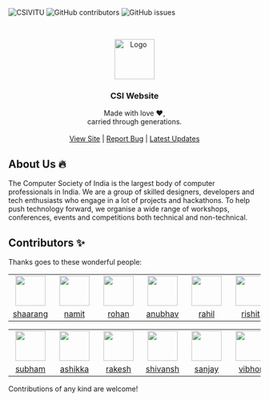 <!-- Shields.io badges, don't change manually -->
![CSIVITU](https://img.shields.io/badge/csivitu-csivitu-orange?style=flat-square)
![GitHub contributors](https://img.shields.io/github/contributors/csivitu/CSIWebsite2\.0?style=flat-square&color=blue)
![GitHub issues](https://img.shields.io/github/issues/csivitu/CSIWebsite2\.0?style=flat-square&color=green)


<!-- PROJECT LOGO -->
<br />
<p align="center">
  <a href="https://github.com/csivitu">
    <img src="https://csivit.com/images/favicon.png" alt="Logo" width="80">
  </a>

  <h3 align="center">CSI Website</h3>

  <p align="center">
    Made with love &#x2764;,<br />
    carried through generations.<br />
    <br />
    <a href="https://csivit.com/">View Site</a>
    |
    <a href="https://github.com/csivitu/CSIWebsite2.0/issues">Report Bug</a>
    |
    <a href="https://www.instagram.com/csivitu/?hl=en">Latest Updates</a>

  </p>
</p>


## About Us 🔥

<p>
    The Computer Society of India is the largest body of computer professionals in India. We are a group of skilled designers, developers and tech enthusiasts who engage in a lot of projects and hackathons. To help push technology forward, we organise a wide range of workshops, conferences, events and competitions both technical and non-technical.
</p>


## Contributors ✨

<p>
    Thanks goes to these wonderful people:
</p>

<!-- Rows are purposefully separated by tables,  -->
<!-- kindly do NOT use 'tr' tags here. -->
<table id="t1">
  <tr>
    <td align="center">
        <a href="https://github.com/shaarangg">
            <img src="https://github.com/shaarangg.png" height="60px" style="object-fit: cover" alt=""/><br/>
        </a>
    </td>
    <td align="center">
        <a href="https://github.com/namsnath">
            <img src="https://github.com/namsnath.png" height="60px" style="object-fit: cover" alt=""/><br/>
        </a>
    </td>
    <td align="center">
        <a href="https://github.com/roerohan">
            <img src="https://github.com/roerohan.png" height="60px" style="object-fit: cover" alt=""/><br/>
        </a>
    </td>
    <td align="center">
        <a href="https://github.com/anubhav-aryan">
            <img src="https://github.com/anubhav-aryan.png" height="60px" style="object-fit: cover" alt=""/><br/>
        </a>
    </td>
    <td align="center">
        <a href="https://github.com/alias-rahil">
            <img src="https://github.com/alias-rahil.png" height="60px" style="object-fit: cover" alt=""/><br/>
        </a>
    </td>
    <td align="center">
        <a href="https://github.com/thebongy">
            <img src="https://github.com/thebongy.png" height="60px" style="object-fit: cover" alt=""/><br/>
        </a>
    </td>
    <td align="center">
        <a href="https://github.com/pranshupranjal">
            <img src="https://github.com/pranshupranjal.png" height="60px" style="object-fit: cover" alt=""/><br/>
        </a>
    </td>
    <td align="center">
        <a href="https://github.com/theProgrammerDavid">
            <img src="https://github.com/theProgrammerDavid.png" height="60px" style="object-fit: cover" alt=""/><br/>
        </a>
    </td>
  </tr>
  <tr>
    <td align="center">
        <div style="width: 72px">
            <a href="https://github.com/shaarangg">shaarang</a>
        </div>
    </td>
    <td align="center">
        <div style="width: 72px">
            <a href="https://github.com/namsnath">namit</a>
        </div>
    </td>
    <td align="center">
        <div style="width: 72px">
            <a href="https://github.com/roerohan">rohan</a>
        </div>
    </td>
    <td align="center">
        <div style="width: 72px">
            <a href="https://github.com/anubhav-aryan">anubhav</a>
        </div>
    </td>
    <td align="center">
        <div style="width: 72px">
            <a href="https://github.com/anubhav-aryan">rahil</a>
        </div>
    </td>
    <td align="center">
        <div style="width: 72px">
            <a href="https://github.com/alias-rahil">rishit</a>
        </div>
    </td>
    <td align="center">
        <div style="width: 72px">
            <a href="https://github.com/pranshupranjal">pranshu</a>
        </div>
    </td>
    <td align="center">
        <div style="width: 72px">
            <a href="https://github.com/theProgrammerDavid">david</a>
        </div>
    </td>
  </tr>
</table>

<table id="t2">
  <tr>
    <td align="center">
        <a href="https://github.com/Subham-Panda">
            <img src="https://github.com/Subham-Panda.png" height="60px" style="object-fit: cover" alt=""/><br/>
        </a>
    </td>
    <td align="center">
        <a href="https://github.com/ashikka">
            <img src="https://github.com/ashikka.png" height="60px" style="object-fit: cover" alt=""/><br/>
        </a>
    </td>
    <td align="center">
        <a href="https://github.com/rakeshprask">
            <img src="https://github.com/rakeshprask.png" height="60px" style="object-fit: cover" alt=""/><br/>
        </a>
    </td>
    <td align="center">
        <a href="https://github.com/Shiv10">
            <img src="https://github.com/Shiv10.png" height="60px" style="object-fit: cover" alt=""/><br/>
        </a>
    </td>
    <td align="center">
        <a href="https://github.com/sanjaybaskaran01">
            <img src="https://github.com/sanjaybaskaran01.png" height="60px" style="object-fit: cover" alt=""/><br/>
        </a>
    </td>
    <td align="center">
        <a href="https://github.com/v1br">
            <img src="https://github.com/v1br.png" height="60px" style="object-fit: cover" alt=""/><br/>
        </a>
    </td>
  </tr>
  <tr>
    <td align="center">
        <div style="width: 72px">
            <a href="https://github.com/shaarangg">subham</a>
        </div>
    </td>
    <td align="center">
        <div style="width: 72px">
            <a href="https://github.com/namsnath">ashikka</a>
        </div>
    </td>
    <td align="center">
        <div style="width: 72px">
            <a href="https://github.com/roerohan">rakesh</a>
        </div>
    </td>
    <td align="center">
        <div style="width: 72px">
            <a href="https://github.com/anubhav-aryan">shivansh</a>
        </div>
    </td>
    <td align="center">
        <div style="width: 72px">
            <a href="https://github.com/anubhav-aryan">sanjay</a>
        </div>
    </td>
    <td align="center">
        <div style="width: 72px">
            <a href="https://github.com/alias-rahil">vibhor</a>
        </div>
    </td>
  </tr>
</table>


Contributions of any kind are welcome!
